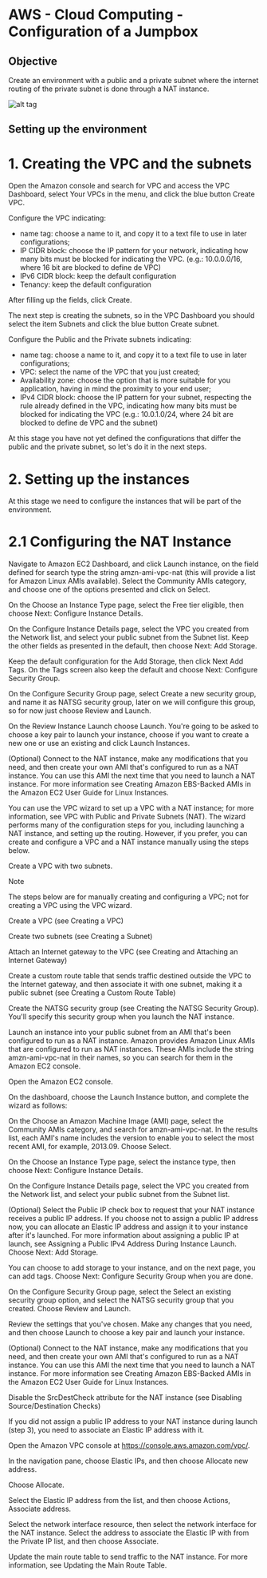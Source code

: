 # AWS - Cloud Computing - Configuration of a Jumpbox

## Objective
Create an environment with a public and a private subnet where the internet routing of the private subnet is done through a NAT instance.

![alt tag](https://docs.aws.amazon.com/vpc/latest/userguide/images/nat-instance-diagram.png)

## Setting up the environment

# 1. Creating the VPC and the subnets

Open the Amazon console and search for VPC and access the VPC Dashboard, select Your VPCs in the menu, and click the blue button Create VPC. 

Configure the VPC indicating:
- name tag: choose a name to it, and copy it to a text file to use in later configurations;
- IP CIDR block: choose the IP pattern for your network, indicating how many bits must be blocked for indicating the VPC.  (e.g.: 10.0.0.0/16, where 16 bit are blocked to define de VPC)
- IPv6 CIDR block: keep the default configuration
- Tenancy: keep the default configuration

After filling up the fields, click Create.

The next step is creating the subnets, so in the VPC Dashboard you should select the item Subnets and click the blue button Create subnet.


Configure the Public and the Private subnets indicating:

- name tag: choose a name to it, and copy it to a text file to use in later configurations;
- VPC: select the name of the VPC that you just created;
- Availability zone: choose the option that is more suitable for you application, having in mind the proximity to your end user;
- IPv4 CIDR block: choose the IP pattern for your subnet, respecting the rule already defined in the VPC, indicating how many bits must be blocked for indicating the VPC (e.g.: 10.0.1.0/24, where 24 bit are blocked to define de VPC and the subnet) 

At this stage you have not yet defined the configurations that differ the public and the private subnet, so let's do it in the next steps.

# 2. Setting up the instances

At this stage we need to configure the instances that will be part of the environment.

# 2.1 Configuring the NAT Instance

Navigate to Amazon EC2 Dashboard, and click Launch instance, on the field defined for search type the string amzn-ami-vpc-nat (this will  provide a list for Amazon Linux AMIs available). Select the Community AMIs category, and choose one of the options presented and click on Select.

On the Choose an Instance Type page, select the Free tier eligible, then choose Next: Configure Instance Details.

On the Configure Instance Details page, select the VPC you created from the Network list, and select your public subnet from the Subnet list. Keep the other fields as presented in the default, then choose Next: Add Storage.

Keep the default configuration for the Add Storage, then click Next Add Tags. On the Tags screen also keep the default and choose Next: Configure Security Group.

On the Configure Security Group page, select Create a new security group, and name it as NATSG security group, later on we will configure this group, so for now just choose Review and Launch.

On the Review Instance Launch choose Launch. You're going to be asked to choose a key pair to launch your instance, choose if you want to create a new one or use an existing and click Launch Instances.

(Optional) Connect to the NAT instance, make any modifications that you need, and then create your own AMI that's configured to run as a NAT instance. You can use this AMI the next time that you need to launch a NAT instance. For more information see Creating Amazon EBS-Backed AMIs in the Amazon EC2 User Guide for Linux Instances.

You can use the VPC wizard to set up a VPC with a NAT instance; for more information, see VPC with Public and Private Subnets (NAT). The wizard performs many of the configuration steps for you, including launching a NAT instance, and setting up the routing. However, if you prefer, you can create and configure a VPC and a NAT instance manually using the steps below.

Create a VPC with two subnets.

Note

The steps below are for manually creating and configuring a VPC; not for creating a VPC using the VPC wizard.

Create a VPC (see Creating a VPC)

Create two subnets (see Creating a Subnet)

Attach an Internet gateway to the VPC (see Creating and Attaching an Internet Gateway)

Create a custom route table that sends traffic destined outside the VPC to the Internet gateway, and then associate it with one subnet, making it a public subnet (see Creating a Custom Route Table)

Create the NATSG security group (see Creating the NATSG Security Group). You'll specify this security group when you launch the NAT instance.

Launch an instance into your public subnet from an AMI that's been configured to run as a NAT instance. Amazon provides Amazon Linux AMIs that are configured to run as NAT instances. These AMIs include the string amzn-ami-vpc-nat in their names, so you can search for them in the Amazon EC2 console.

Open the Amazon EC2 console.

On the dashboard, choose the Launch Instance button, and complete the wizard as follows:

On the Choose an Amazon Machine Image (AMI) page, select the Community AMIs category, and search for amzn-ami-vpc-nat. In the results list, each AMI's name includes the version to enable you to select the most recent AMI, for example, 2013.09. Choose Select.

On the Choose an Instance Type page, select the instance type, then choose Next: Configure Instance Details.

On the Configure Instance Details page, select the VPC you created from the Network list, and select your public subnet from the Subnet list.

(Optional) Select the Public IP check box to request that your NAT instance receives a public IP address. If you choose not to assign a public IP address now, you can allocate an Elastic IP address and assign it to your instance after it's launched. For more information about assigning a public IP at launch, see Assigning a Public IPv4 Address During Instance Launch. Choose Next: Add Storage.

You can choose to add storage to your instance, and on the next page, you can add tags. Choose Next: Configure Security Group when you are done.

On the Configure Security Group page, select the Select an existing security group option, and select the NATSG security group that you created. Choose Review and Launch.

Review the settings that you've chosen. Make any changes that you need, and then choose Launch to choose a key pair and launch your instance.

(Optional) Connect to the NAT instance, make any modifications that you need, and then create your own AMI that's configured to run as a NAT instance. You can use this AMI the next time that you need to launch a NAT instance. For more information see Creating Amazon EBS-Backed AMIs in the Amazon EC2 User Guide for Linux Instances.

Disable the SrcDestCheck attribute for the NAT instance (see Disabling Source/Destination Checks)

If you did not assign a public IP address to your NAT instance during launch (step 3), you need to associate an Elastic IP address with it.

Open the Amazon VPC console at https://console.aws.amazon.com/vpc/.

In the navigation pane, choose Elastic IPs, and then choose Allocate new address.

Choose Allocate.

Select the Elastic IP address from the list, and then choose Actions, Associate address.

Select the network interface resource, then select the network interface for the NAT instance. Select the address to associate the Elastic IP with from the Private IP list, and then choose Associate.

Update the main route table to send traffic to the NAT instance. For more information, see Updating the Main Route Table.




